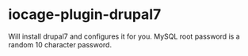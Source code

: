 # iocage-plugin-drupal7

Will install drupal7 and configures it for you.
MySQL root password is a random 10 character password.
